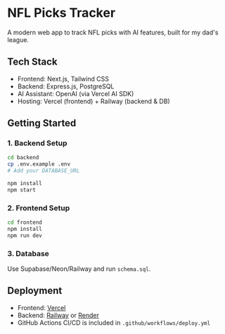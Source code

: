 # NFL Picks Tracker

A modern web app to track NFL picks with AI features, built for my dad's league.

## Tech Stack
- Frontend: Next.js, Tailwind CSS
- Backend: Express.js, PostgreSQL
- AI Assistant: OpenAI (via Vercel AI SDK)
- Hosting: Vercel (frontend) + Railway (backend & DB)

## Getting Started

### 1. Backend Setup

```bash
cd backend
cp .env.example .env
# Add your DATABASE_URL

npm install
npm start
```

### 2. Frontend Setup

```bash
cd frontend
npm install
npm run dev
```

### 3. Database

Use Supabase/Neon/Railway and run `schema.sql`.

## Deployment
- Frontend: [Vercel](https://vercel.com/)
- Backend: [Railway](https://railway.app/) or [Render](https://render.com/)
- GitHub Actions CI/CD is included in `.github/workflows/deploy.yml`
